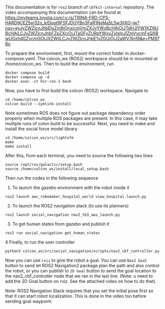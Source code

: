 This documentation is for `ros2` branch of `cbfkit-internal` repository. The video accompanying this documentation can be found at 
https://myteams.toyota.com/:v:/s/TRINA-FRD-CPS-HARDIK/EZ5ej32o_klDppt9FSFJDUYBn3FaR1NsMa5L5w3jIXO-jw?nav=eyJyZWZlcnJhbEluZm8iOnsicmVmZXJyYWxBcHAiOiJTdHJlYW1XZWJBcHAiLCJyZWZlcnJhbFZpZXciOiJTaGFyZURpYWxvZyIsInJlZmVycmFsQXBwUGxhdGZvcm0iOiJXZWIiLCJyZWZlcnJhbE1vZGUiOiJ2aWV3In19&e=PM978o

To prepare the environment, first, mount the correct folder in docker-compose.yaml. The colcon_ws (ROS2) workspace should be in mounted at /home/colcon_ws. Then to build the environment, run
```
docker compose build
docker compose up -d
docker exec -it hsr-ros-1 bash
```

Now, you have to first build the colcon (ROS2) workspace. Navigate to
```
cd /home/colcon_ws
colcon build --symlink-install
```
Note sometimes ROS does not figure out package dependency order properly when multiple ROS packages are present. In this case, it may take multiple runs of colon build to be successful. Next, you need to make and install the social force model library
```
cd /home/colcon_ws/src/lightsfm
make
make install
```

After this, from each terminal, you need to source the following two lines
```
source /opt/ros/galactic/setup.bash
source /home/colcon_ws/install/local_setup.bash
```

Then run the codes in the following sequence

1. To launch the gazebo environment with the robot inside it

```
ros2 launch aws_robomaker_hospital_world view_hospital.launch.py 
```

2. To launch the ROS2 navigation stack (to use its planners)
```
ros2 launch social_navigation nav2_tb3_aws_launch.py
```

3. To get human states from gazebo and publish it
```
ros2 run social_navigation get_human_states 

```

4 Finally, to run the user controller
```
python3 colcon_ws/src/social_navigation/scripts/nav2_cbf_controller.py
```

Now you can use `rviz` to give the robot a goal. You can use `Nav2 Goal` button to send let ROS2 Navigation2 package plan the path and also control the robot, or you can publish to `2D Goal` button to send the goal location to the nav2_cbf_controller node that we ran in the last line. (Note: u need to add the 2D Goal button on rviz. See the attached video on how to do that).

Note: ROS2 Navigation Stack requires that you set the initial pose first so that it can start robot localization. This is done in the video too before sending goal waypoint.
